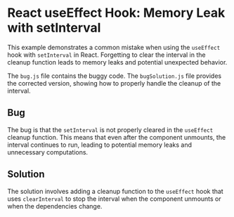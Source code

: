# React useEffect Hook: Memory Leak with setInterval

This example demonstrates a common mistake when using the `useEffect` hook with `setInterval` in React.  Forgetting to clear the interval in the cleanup function leads to memory leaks and potential unexpected behavior.

The `bug.js` file contains the buggy code.  The `bugSolution.js` file provides the corrected version, showing how to properly handle the cleanup of the interval.

## Bug
The bug is that the `setInterval` is not properly cleared in the `useEffect` cleanup function. This means that even after the component unmounts, the interval continues to run, leading to potential memory leaks and unnecessary computations.

## Solution
The solution involves adding a cleanup function to the `useEffect` hook that uses `clearInterval` to stop the interval when the component unmounts or when the dependencies change.